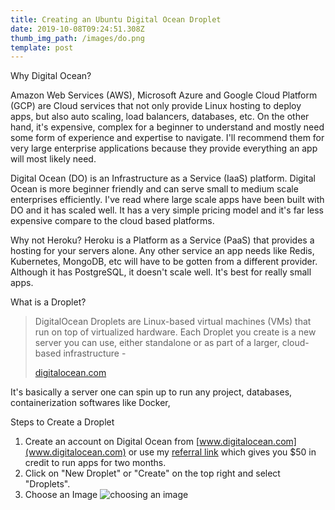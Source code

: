 ```yaml
---
title: Creating an Ubuntu Digital Ocean Droplet
date: 2019-10-08T09:24:51.308Z
thumb_img_path: /images/do.png
template: post
---
```

Why Digital Ocean?

Amazon Web Services (AWS), Microsoft Azure and Google Cloud Platform (GCP) are Cloud services that not only provide Linux hosting to deploy apps, but also auto scaling, load balancers, databases, etc. On the other hand, it's expensive, complex for a beginner to understand and mostly need some form of experience and expertise to navigate. I'll recommend them for very large enterprise applications because they provide everything an app will most likely need.

Digital Ocean (DO) is an Infrastructure as a Service (IaaS) platform. Digital Ocean is more beginner friendly and can serve small to medium scale enterprises efficiently. I've read where large scale apps have been built with DO and it has scaled well. It has a very simple pricing model and it's far less expensive compare to the cloud based platforms.

Why not Heroku? Heroku is a Platform as a Service (PaaS) that provides a hosting for your servers alone. Any other service an app needs like Redis, Kubernetes, MongoDB, etc will have to be gotten from a  different provider. Although it has PostgreSQL, it doesn't scale well. It's best for really small apps.

What is a Droplet?

> DigitalOcean Droplets are Linux-based virtual machines (VMs) that run on top of virtualized hardware. Each Droplet you create is a new server you can use, either standalone or as part of a larger, cloud-based infrastructure - 
>
> [digitalocean.com](digitalocean.com)
>
>

It's basically a server one can spin up to run any project, databases, containerization softwares like Docker, 

Steps to Create a Droplet

1. Create an account on Digital Ocean from [www.digitalocean.com](www.digitalocean.com) or use my [referral link](https://m.do.co/c/fdf6b4e6a1b9) which gives you $50 in credit to run apps for two months.
2. Click on "New Droplet" or "Create" on the top right and select "Droplets".
3. Choose an Image
   ![choosing an image](/images/screenshot-2019-10-08-at-11.20.30-am.png)
